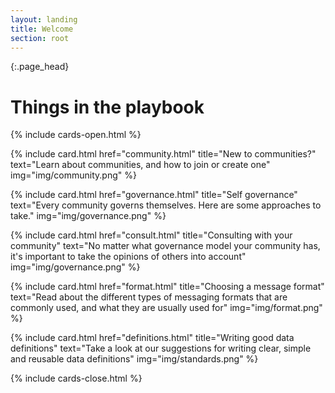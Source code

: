 ```yaml
---
layout: landing
title: Welcome
section: root
---
```


{:.page_head}
# Things in the playbook

{% include cards-open.html %}

{% include card.html href="community.html" title="New to communities?" text="Learn about communities, and how to join or create one" img="img\/community.png" %}

{% include card.html href="governance.html" title="Self governance" text="Every community governs themselves. Here are some approaches to take." img="img\/governance.png" %}

{% include card.html href="consult.html" title="Consulting with your community" text="No matter what governance model your community has, it's important to take the opinions of others into account" img="img\/governance.png" %}

{% include card.html href="format.html" title="Choosing a message format" text="Read about the different types of messaging formats that are commonly used, and what they are usually used for" img="img\/format.png" %}

{% include card.html href="definitions.html" title="Writing good data definitions" text="Take a look at our suggestions for writing clear, simple and reusable data definitions" img="img\/standards.png" %}

{% include cards-close.html %}
